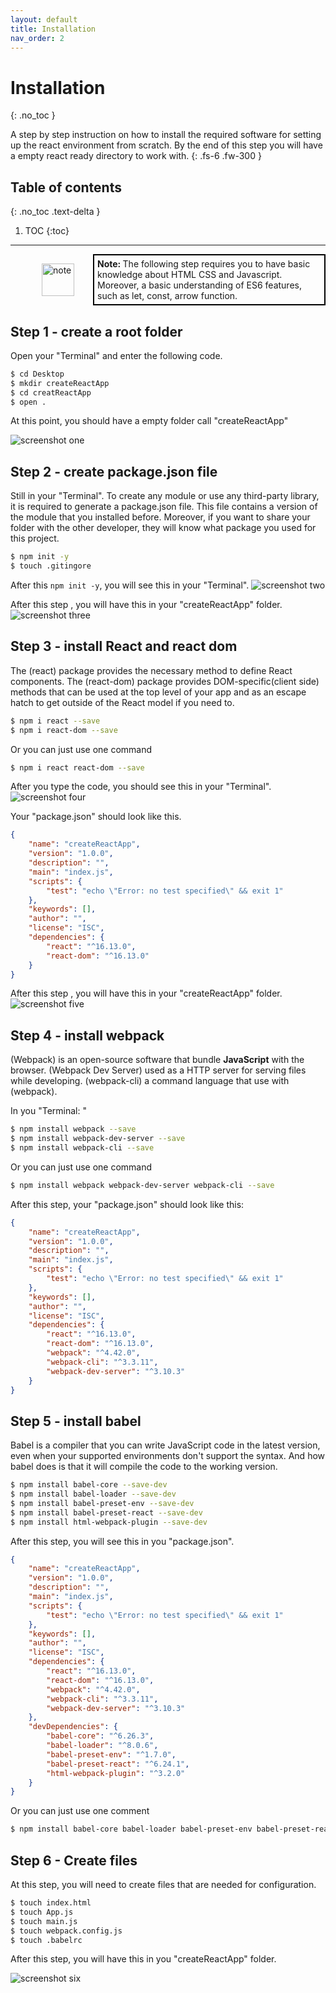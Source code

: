 ```yaml
---
layout: default
title: Installation
nav_order: 2
---
```


# Installation
{: .no_toc }

A step by step instruction on how to install the required software for setting up the react environment from scratch. By the end of this step you will have a empty react ready directory to work with. {: .fs-6 .fw-300 }

## Table of contents
{: .no_toc .text-delta }

1. TOC
{:toc}

---

<div style="margin-left: 50px; display: flex; align-items: center;">
    <img src="https://raw.githubusercontent.com/dmitrymatio/setupReactDocs/gh-pages/docs/img/iconfinder_v-31_3162614.png"
      alt="note"
      style=" margin-right: 30px; width: 52px;" />
      <article style="border: 2px solid black; box-sizing: border-box; padding: 5px;"> <strong>Note: </strong>The following step requires you to have basic knowledge about HTML CSS and Javascript. Moreover, a basic understanding of ES6 features, such as let, const, arrow function.</article>
</div>

## Step 1 - create a root folder

Open your "Terminal" and enter the following code.

```bash
$ cd Desktop
$ mkdir createReactApp
$ cd creatReactApp
$ open .
```
At this point, you should have a empty folder call "createReactApp"

![screenshot one](./img/1.png)


## Step 2 - create package.json file
Still in your "Terminal". To create any module or use any third-party library, it is required to generate a package.json file. This file contains a version of the module that you installed before. Moreover, if you want to share your folder with the other developer, they will know what package you used for this project.  

```bash
$ npm init -y
$ touch .gitingore
```
After this `npm init -y`, you will see this in your "Terminal".
![screenshot two](./img/2.png)

After this step , you will have this in your "createReactApp" folder.
![screenshot three](./img/3.png)


## Step 3 - install React and react dom
The (react) package provides the necessary method to define React components.
The (react-dom) package provides DOM-specific(client side) methods that can be used at the top level of your app and as an escape hatch to get outside of the React model if you need to. 

```bash
$ npm i react --save
$ npm i react-dom --save
```

Or you can just use one command

```bash 
$ npm i react react-dom --save
```

After you type the code, you should see this in your "Terminal".
![screenshot four](./img/4.png)

Your "package.json" should look like this.
```Json
{
	"name": "createReactApp",
	"version": "1.0.0",
	"description": "",
	"main": "index.js",
	"scripts": {
		"test": "echo \"Error: no test specified\" && exit 1"
	},
	"keywords": [],
	"author": "",
	"license": "ISC",
	"dependencies": {
		"react": "^16.13.0",
		"react-dom": "^16.13.0"
	}
}
```

After this step , you will have this in your "createReactApp" folder.
![screenshot five](./img/5.png)

## Step 4 - install webpack
(Webpack) is an open-source software that bundle **JavaScript** with the browser. (Webpack Dev Server) used as a HTTP server for serving files while developing. (webpack-cli) a command language that use with (webpack).

In you "Terminal: "
```bash
$ npm install webpack --save
$ npm install webpack-dev-server --save
$ npm install webpack-cli --save
```
Or you can just use one command

```bash
$ npm install webpack webpack-dev-server webpack-cli --save
```

After this step, your "package.json" should look like this:

```json
{
	"name": "createReactApp",
	"version": "1.0.0",
	"description": "",
	"main": "index.js",
	"scripts": {
		"test": "echo \"Error: no test specified\" && exit 1"
	},
	"keywords": [],
	"author": "",
	"license": "ISC",
	"dependencies": {
		"react": "^16.13.0",
		"react-dom": "^16.13.0",
		"webpack": "^4.42.0",
		"webpack-cli": "^3.3.11",
		"webpack-dev-server": "^3.10.3"
	}
}

```

## Step 5 - install babel
Babel is a compiler that you can write JavaScript code in the latest version, even when your supported environments don't support the syntax. And how babel does is that it will compile the code to the working version.

```bash
$ npm install babel-core --save-dev
$ npm install babel-loader --save-dev
$ npm install babel-preset-env --save-dev
$ npm install babel-preset-react --save-dev
$ npm install html-webpack-plugin --save-dev
```

After this step, you will see this in you "package.json".
```json
{
	"name": "createReactApp",
	"version": "1.0.0",
	"description": "",
	"main": "index.js",
	"scripts": {
		"test": "echo \"Error: no test specified\" && exit 1"
	},
	"keywords": [],
	"author": "",
	"license": "ISC",
	"dependencies": {
		"react": "^16.13.0",
		"react-dom": "^16.13.0",
		"webpack": "^4.42.0",
		"webpack-cli": "^3.3.11",
		"webpack-dev-server": "^3.10.3"
	},
	"devDependencies": {
		"babel-core": "^6.26.3",
		"babel-loader": "^8.0.6",
		"babel-preset-env": "^1.7.0",
		"babel-preset-react": "^6.24.1",
		"html-webpack-plugin": "^3.2.0"
	}
}

```
Or you can just use one comment

```bash 
$ npm install babel-core babel-loader babel-preset-env babel-preset-react html-webpack-plugin --save-dev
```

## Step 6 - Create files
At this step, you will need to create files that are needed for configuration.

```bash
$ touch index.html
$ touch App.js
$ touch main.js
$ touch webpack.config.js
$ touch .babelrc
```

After this step, you will have this in you "createReactApp" folder.

![screenshot six](./img/6.png)
